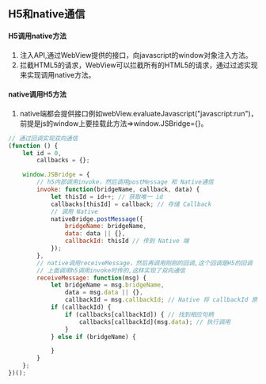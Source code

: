 ## H5和native通信 ##

#### H5调用native方法
 1. 注入API,通过WebView提供的接口，向javascript的window对象注入方法。
 2. 拦截HTML5的请求，WebView可以拦截所有的HTML5的请求，通过过滤实现来实现调用native方法。


#### native调用H5方法
1. native端都会提供接口例如webView.evaluateJavascript("javascript:run")，前提是js的window上要挂载此方法=>window.JSBridge={}。



```javascript
// 通过回调实现双向通信
(function () {
    let id = 0,
        callbacks = {};

    window.JSBridge = {
        // h5内部调用invoke，然后调用postMessage 和 Native通信
        invoke: function(bridgeName, callback, data) {
            let thisId = id++; // 获取唯一 id
            callbacks[thisId] = callback; // 存储 Callback
            // 调用 Native
            nativeBridge.postMessage({
                bridgeName: bridgeName,
                data: data || {},
                callbackId: thisId // 传到 Native 端
            });
        },
        // native调用receiveMessage，然后再调用刚刚的回调,这个回调是H5的回调
        // 上面调用h5调用invoke时传的,这样实现了双向通信
        receiveMessage: function(msg) {
            let bridgeName = msg.bridgeName,
                data = msg.data || {},
                callbackId = msg.callbackId; // Native 将 callbackId 原封不动传回
            if (callbackId) {
                if (callbacks[callbackId]) { // 找到相应句柄
                    callbacks[callbackId](msg.data); // 执行调用
                }
            } else if (bridgeName) {

            }
        }
    };
})();
```